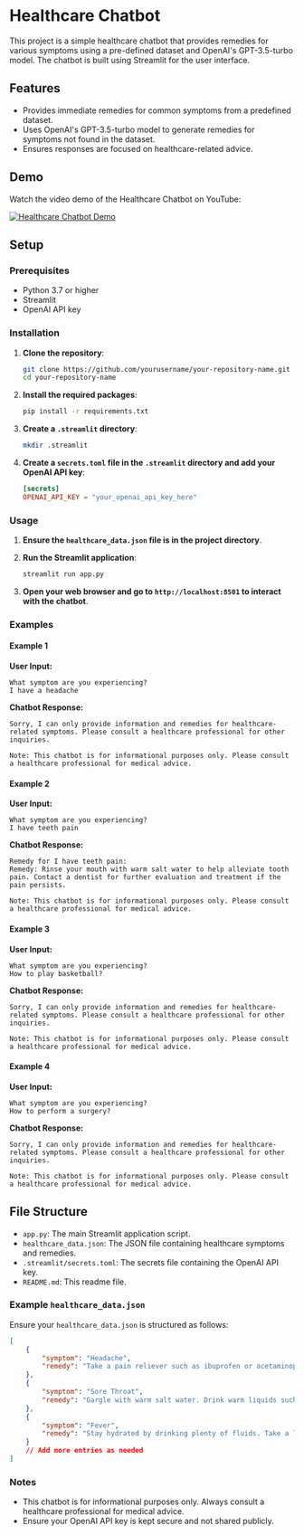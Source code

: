 
# Healthcare Chatbot

This project is a simple healthcare chatbot that provides remedies for various symptoms using a pre-defined dataset and OpenAI's GPT-3.5-turbo model. The chatbot is built using Streamlit for the user interface.

## Features

- Provides immediate remedies for common symptoms from a predefined dataset.
- Uses OpenAI's GPT-3.5-turbo model to generate remedies for symptoms not found in the dataset.
- Ensures responses are focused on healthcare-related advice.

## Demo

Watch the video demo of the Healthcare Chatbot on YouTube:

[![Healthcare Chatbot Demo](https://img.youtube.com/vi/mCFzmJy1G3g/0.jpg)](https://youtu.be/mCFzmJy1G3g)

## Setup

### Prerequisites

- Python 3.7 or higher
- Streamlit
- OpenAI API key

### Installation

1. **Clone the repository**:

    ```bash
    git clone https://github.com/yourusername/your-repository-name.git
    cd your-repository-name
    ```

2. **Install the required packages**:

    ```bash
    pip install -r requirements.txt
    ```

3. **Create a `.streamlit` directory**:

    ```bash
    mkdir .streamlit
    ```

4. **Create a `secrets.toml` file in the `.streamlit` directory and add your OpenAI API key**:

    ```toml
    [secrets]
    OPENAI_API_KEY = "your_openai_api_key_here"
    ```

### Usage

1. **Ensure the `healthcare_data.json` file is in the project directory**.

2. **Run the Streamlit application**:

    ```bash
    streamlit run app.py
    ```

3. **Open your web browser and go to `http://localhost:8501` to interact with the chatbot**.

### Examples

#### Example 1

**User Input:**
```
What symptom are you experiencing?
I have a headache
```

**Chatbot Response:**
```
Sorry, I can only provide information and remedies for healthcare-related symptoms. Please consult a healthcare professional for other inquiries.

Note: This chatbot is for informational purposes only. Please consult a healthcare professional for medical advice.
```

#### Example 2

**User Input:**
```
What symptom are you experiencing?
I have teeth pain
```

**Chatbot Response:**
```
Remedy for I have teeth pain:
Remedy: Rinse your mouth with warm salt water to help alleviate tooth pain. Contact a dentist for further evaluation and treatment if the pain persists.

Note: This chatbot is for informational purposes only. Please consult a healthcare professional for medical advice.
```

#### Example 3

**User Input:**
```
What symptom are you experiencing?
How to play basketball?
```

**Chatbot Response:**
```
Sorry, I can only provide information and remedies for healthcare-related symptoms. Please consult a healthcare professional for other inquiries.

Note: This chatbot is for informational purposes only. Please consult a healthcare professional for medical advice.
```

#### Example 4

**User Input:**
```
What symptom are you experiencing?
How to perform a surgery?
```

**Chatbot Response:**
```
Sorry, I can only provide information and remedies for healthcare-related symptoms. Please consult a healthcare professional for other inquiries.

Note: This chatbot is for informational purposes only. Please consult a healthcare professional for medical advice.
```

## File Structure

- `app.py`: The main Streamlit application script.
- `healthcare_data.json`: The JSON file containing healthcare symptoms and remedies.
- `.streamlit/secrets.toml`: The secrets file containing the OpenAI API key.
- `README.md`: This readme file.

### Example `healthcare_data.json`

Ensure your `healthcare_data.json` is structured as follows:

```json
[
    {
        "symptom": "Headache",
        "remedy": "Take a pain reliever such as ibuprofen or acetaminophen. Rest in a quiet, dark room. Apply a cool compress to your forehead."
    },
    {
        "symptom": "Sore Throat",
        "remedy": "Gargle with warm salt water. Drink warm liquids such as tea with honey. Suck on throat lozenges."
    },
    {
        "symptom": "Fever",
        "remedy": "Stay hydrated by drinking plenty of fluids. Take a lukewarm bath. Use fever-reducing medications such as acetaminophen or ibuprofen."
    }
    // Add more entries as needed
]
```

### Notes

- This chatbot is for informational purposes only. Always consult a healthcare professional for medical advice.
- Ensure your OpenAI API key is kept secure and not shared publicly.
